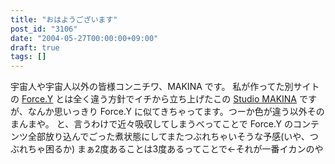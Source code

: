 ```yaml
---
title: "おはようございます"
post_id: "3106"
date: "2004-05-27T00:00:00+09:00"
draft: true
tags: []
---
```



宇宙人や宇宙人以外の皆様コンニチワ、MAKINA です。 私が作ってた別サイトの [Force.Y](/force-y) とは全く違う方針でイチから立ち上げたこの [Studio MAKINA](studio-makina) ですが、なんか思いっきり Force.Y に似てきちゃってます。つーか色が違う以外そのまんまや。  と、言うわけで近々吸収してしまうべってことで Force.Y のコンテンツ全部放り込んでごった煮状態にしてまたつぶれちゃいそうな予感(いや、つぶれちゃ困るか) まぁ2度あることは3度あるってことで←それが一番イカンのや
